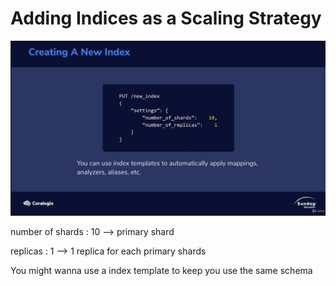 # Adding Indices as a Scaling Strategy

<img src='../assets/99_1.png'><img>

number of shards : 10  --> primary shard

replicas : 1 --> 1 replica for each primary shards

You might wanna use a index template to keep you use the same schema
